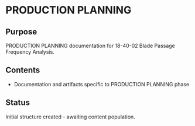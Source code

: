 # PRODUCTION PLANNING

## Purpose
PRODUCTION PLANNING documentation for 18-40-02 Blade Passage Frequency Analysis.

## Contents
- Documentation and artifacts specific to PRODUCTION PLANNING phase

## Status
Initial structure created - awaiting content population.

